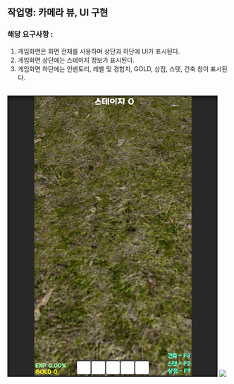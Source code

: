 ## 작업명: 카메라 뷰, UI 구현

### 해당 요구사항 : 
1) 게임화면은 화면 전체를 사용하며 상단과 하단에 UI가 표시된다.
2) 게임화면 상단에는 스테이지 정보가 표시된다.
3) 게임화면 하단에는 인벤토리, 레벨 및 경험치, GOLD, 상점, 스탯, 건축 창이 표시된다.

<br>

<img src="./img/week1.png">
<img src="./img/련이미지.jpg.png">
